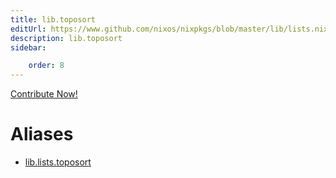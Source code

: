 ```yaml
---
title: lib.toposort
editUrl: https://www.github.com/nixos/nixpkgs/blob/master/lib/lists.nix#L722C14
description: lib.toposort
sidebar:

    order: 8
---
```


<a href="https://www.github.com/nixos/nixpkgs/blob/master/lib/lists.nix#L722C14">Contribute Now!</a>


# Aliases

- [lib.lists.toposort](reference/lib/lists/lib-lists-toposort)


